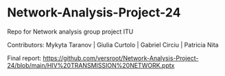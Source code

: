 # Network-Analysis-Project-24

Repo for Network analysis group project ITU

Contributors:
Mykyta Taranov | Giulia Curtolo | Gabriel Circiu | Patricia Nita

Final report:
https://github.com/versroot/Network-Analysis-Project-24/blob/main/HIV%20TRANSMISSION%20NETWORK.pptx

